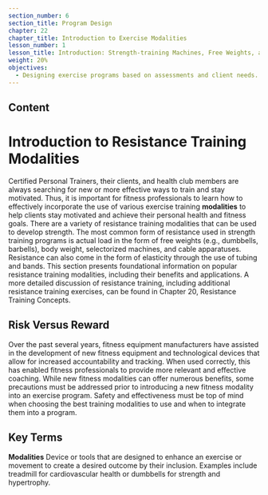 ```yaml
---
section_number: 6
section_title: Program Design
chapter: 22
chapter_title: Introduction to Exercise Modalities
lesson_number: 1
lesson_title: Introduction: Strength-training Machines, Free Weights, and Cable Machines
weight: 20%
objectives:
  - Designing exercise programs based on assessments and client needs.
---
```


## Content
# Introduction to Resistance Training Modalities

Certified Personal Trainers, their clients, and health club members are always searching for new or more effective ways to train and stay motivated. Thus, it is important for fitness professionals to learn how to effectively incorporate the use of various exercise training **modalities** to help clients stay motivated and achieve their personal health and fitness goals. There are a variety of resistance training modalities that can be used to develop strength. The most common form of resistance used in strength training programs is actual load in the form of free weights (e.g., dumbbells, barbells), body weight, selectorized machines, and cable apparatuses. Resistance can also come in the form of elasticity through the use of tubing and bands. This section presents foundational information on popular resistance training modalities, including their benefits and applications. A more detailed discussion of resistance training, including additional resistance training exercises, can be found in Chapter 20, Resistance Training Concepts.

## Risk Versus Reward

Over the past several years, fitness equipment manufacturers have assisted in the development of new fitness equipment and technological devices that allow for increased accountability and tracking. When used correctly, this has enabled fitness professionals to provide more relevant and effective coaching. While new fitness modalities can offer numerous benefits, some precautions must be addressed prior to introducing a new fitness modality into an exercise program. Safety and effectiveness must be top of mind when choosing the best training modalities to use and when to integrate them into a program.

## Key Terms

**Modalities**
Device or tools that are designed to enhance an exercise or movement to create a desired outcome by their inclusion. Examples include treadmill for cardiovascular health or dumbbells for strength and hypertrophy.